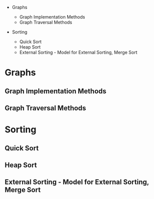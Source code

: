 - Graphs

	- Graph Implementation Methods
	- Graph Traversal Methods

- Sorting

	- Quick Sort
	- Heap Sort
	- External Sorting - Model for External Sorting, Merge Sort

# Graphs

## Graph Implementation Methods
## Graph Traversal Methods

# Sorting

## Quick Sort
## Heap Sort
## External Sorting - Model for External Sorting, Merge Sort